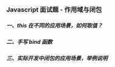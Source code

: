 ### Javascript 面试题 - 作用域与闭包

##### 一、this 在不同的应用场景，如何取值？

##### 二、手写 bind 函数

##### 三、实际开发中闭包的应用场景，举例说明
